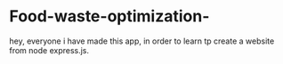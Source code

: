# Food-waste-optimization-

hey, everyone i have made this app, in order to learn tp create a website from node express.js.
